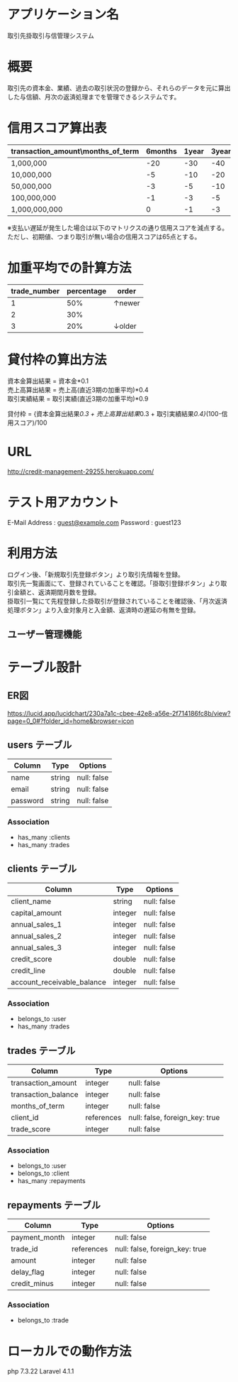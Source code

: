 # アプリケーション名

取引先掛取引与信管理システム

# 概要

取引先の資本金、業績、過去の取引状況の登録から、それらのデータを元に算出した与信額、月次の返済処理までを管理できるシステムです。

# 信用スコア算出表

|  transaction_amount\months_of_term | 6months | 1year   | 3years  | 5years  | 7years  |
| ---------------------------------- | ------- | ------- | ------- | ------- | ------- |
| 1,000,000                          | -20     | -30     | -40     | -50     | -60     |
| 10,000,000                         | -5      | -10     | -20     | -30     | -40     |
| 50,000,000                         | -3      | -5      | -10     | -20     | -30     |
| 100,000,000                        | -1      | -3      | -5      | -10     | -20     |
| 1,000,000,000                      | 0       | -1      | -3      | -5      | -10     |

※支払い遅延が発生した場合は以下のマトリクスの通り信用スコアを減点する。ただし、初期値、つまり取引が無い場合の信用スコアは65点とする。

# 加重平均での計算方法

| trade_number | percentage | order   |
| ------------ | ---------- | ------- |
| 1            | 50%        | ↑newer  |
| 2            | 30%        |         |
| 3            | 20%        | ↓older  |

# 貸付枠の算出方法

資本金算出結果 = 資本金*0.1  
売上高算出結果 = 売上高(直近3期の加重平均)*0.4  
取引実績結果 = 取引実績(直近3期の加重平均)*0.9  

貸付枠 = {資本金算出結果*0.3 + 売上高算出結果*0.3 + 取引実績結果*0.4}*(100-信用スコア)/100

# URL

http://credit-management-29255.herokuapp.com/

# テスト用アカウント

E-Mail Address : guest@example.com 
Password : guest123

# 利用方法

ログイン後、「新規取引先登録ボタン」より取引先情報を登録。  
取引先一覧画面にて、登録されていることを確認。「掛取引登録ボタン」より取引金額と、返済期間月数を登録。    
掛取引一覧にて先程登録した掛取引が登録されていることを確認後、「月次返済処理ボタン」より入金対象月と入金額、返済時の遅延の有無を登録。  

## ユーザー管理機能


# テーブル設計

## ER図

https://lucid.app/lucidchart/230a7a1c-cbee-42e8-a56e-2f714186fc8b/view?page=0_0#?folder_id=home&browser=icon

## users テーブル 

| Column           | Type   | Options     |
| ---------------- | ------ | ----------- |
| name             | string | null: false |
| email            | string | null: false |
| password         | string | null: false |


### Association

- has_many :clients
- has_many :trades

## clients テーブル

| Column                     | Type       | Options     |
| ---------------------------| ---------- | ----------- |
| client_name                | string     | null: false |
| capital_amount             | integer    | null: false |
| annual_sales_1             | integer    | null: false |
| annual_sales_2             | integer    | null: false |
| annual_sales_3             | integer    | null: false |
| credit_score               | double     | null: false |
| credit_line                | double     | null: false |
| account_receivable_balance | integer    | null: false |


### Association

- belongs_to :user
- has_many :trades

## trades テーブル

| Column              | Type       | Options                        |
| ------------------- | ---------- | ------------------------------ |
| transaction_amount  | integer    | null: false                    |
| transaction_balance | integer    | null: false                    |
| months_of_term      | integer    | null: false                    |
| client_id           | references | null: false, foreign_key: true |                    |
| trade_score         | integer    | null: false                    |

### Association

- belongs_to :user
- belongs_to :client
- has_many :repayments

## repayments テーブル

| Column        | Type       | Options                        |
| ------------- | ---------- | ------------------------------ |
| payment_month | integer    | null: false                    |
| trade_id      | references | null: false, foreign_key: true |
| amount        | integer    | null: false                    |
| delay_flag    | integer    | null: false                    |
| credit_minus  | integer    | null: false                    |

### Association

- belongs_to :trade

# ローカルでの動作方法

php 7.3.22
Laravel 4.1.1
